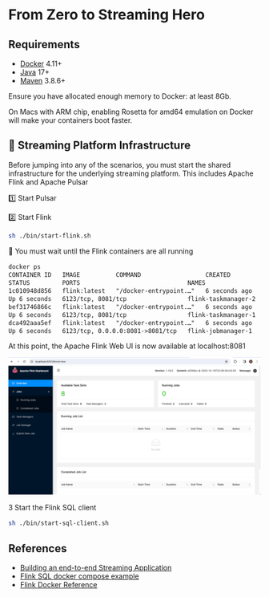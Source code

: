 # From Zero to Streaming Hero

Requirements
------------

- [Docker](https://www.docker.com/get-started) 4.11+
- [Java](https://openjdk.org/install/) 17+
- [Maven](https://maven.apache.org/download.cgi) 3.8.6+


Ensure you have allocated enough memory to Docker: at least 8Gb.

On Macs with ARM chip, enabling Rosetta for amd64 emulation on Docker will make your containers boot faster.



🏢 Streaming Platform Infrastructure
--------------------------------------

Before jumping into any of the scenarios, you must start the shared infrastructure for the underlying streaming platform. 
This includes Apache Flink and Apache Pulsar


1️⃣ Start Pulsar


2️⃣ Start Flink

```bash
sh ./bin/start-flink.sh
```


👀 You must wait until the Flink containers are all running

```
docker ps
CONTAINER ID   IMAGE          COMMAND                  CREATED         STATUS         PORTS                              NAMES
1c010948d856   flink:latest   "/docker-entrypoint.…"   6 seconds ago   Up 6 seconds   6123/tcp, 8081/tcp                 flink-taskmanager-2
bef31746866c   flink:latest   "/docker-entrypoint.…"   6 seconds ago   Up 6 seconds   6123/tcp, 8081/tcp                 flink-taskmanager-1
dca492aaa5ef   flink:latest   "/docker-entrypoint.…"   6 seconds ago   Up 6 seconds   6123/tcp, 0.0.0.0:8081->8081/tcp   flink-jobmanager-1
```

At this point, the Apache Flink Web UI is now available at localhost:8081

![Flink-UI.png](images%2FFlink-UI.png)

3 Start the Flink SQL client

```bash
sh ./bin/start-sql-client.sh
```

References
------------
- [Building an end-to-end Streaming Application](https://flink.apache.org/2020/07/28/flink-sql-demo-building-an-end-to-end-streaming-application/)
- [Flink SQL docker compose example](https://github.com/Aiven-Open/sql-cli-for-apache-flink-docker/blob/main/docker-compose.yml)
- [Flink Docker Reference](https://frameworks.readthedocs.io/en/latest/big-data/apache/flinkDocker.html)